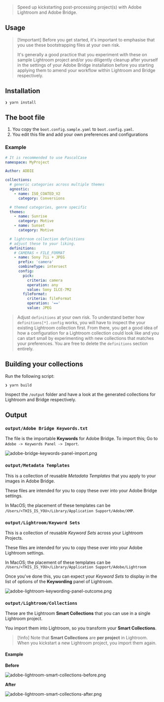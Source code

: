 > Speed up kickstarting post-processing project(s) with Adobe Lightroom and Adobe Bridge.

## Usage

> [!important] Before you get started, it's important to emphasise that you use these bootstrapping files at your own risk.
>
> It's generally a good practice that you experiment with these on sample Lightroom project and/or you diligently cleanup after yourself in the settings of your Adobe Bridge installation before you starting applying them to amend your workflow within Lightroom and Bridge respectively.

## Installation

```
❯ yarn install
```

## The boot file

1. You copy the `boot.config.sample.yaml` to `boot.config.yaml`.
2. You edit this file and add your own preferences and configurations

### Example

```yaml
# It is recommended to use PascalCase
namespace: MyProject

Author: ADDIE

collections:
  # generic categories across multiple themes
  agnostic:
    - name: ISO_COATED_V2
      category: Conversions

  # themed categories, genre specific
  themes:
    - name: Sunrise
      category: Motive
    - name: Sunset
      category: Motive

  # lightroom collection definitions
  # adjust these to your liking.
  definitions:
    # CAMERAS + FILE_FORMAT
    - name: Sony 7ii + JPEG
      prefix: 'camera'
      combineType: intersect
      config:
        pick:
          criteria: camera
          operation: any
          value: Sony ILCE-7M2
        fileFormat:
          criteria: fileFormat
          operation: '=='
          value: JPEG
```

> Adjust `definitions` at your own risk.
> To understand better how `definitions[*].config` works, you will have to inspect the your existing Lightroom collection first.
> From there, you get a good idea of how a configuration for a Lightroom collection could look like and you can start small by experimenting with new collections that matches your preferences.
> You are free to delete the `definitions` section entirely.

## Building your collections

Run the following script:

```
❯ yarn build
```

Inspect the `/output` folder and have a look at the generated collections for Lightroom and Bridge respectively.

## Output

### `output/Adobe Bridge Keywords.txt`

The file is the importable **Keywords** for Adobe Bridge.
To import this; Go to `Adobe -> Keywords Panel -> Import`.

![adobe-bridge-keywords-panel-import.png](./assets/adobe-bridge-keywords-panel-import.png)

### `output/Metadata Templates`

This is a collection of reusable _Metadata Templates_ that you apply to your images in Adobe Bridge.

These files are intended for you to copy these over into your Adobe Bridge settings.

In MacOS; the placement of these templates can be `/Users/<THIS_IS_YOU>/Library/Application Support/Adobe/XMP`.

### `output/Lightroom/Keyword Sets`

This is a collection of reusable _Keyword Sets_ across your Lightroom Projects.

These files are intended for you to copy these over into your Adobe Lightroom settings.

In MacOS; the placement of these templates can be `/Users/<THIS_IS_YOU>/Library/Application Support/Adobe/Lightroom`

Once you've done this, you can expect your _Keyword Sets_ to display in the list of options of the **Keywording** panel of Lightroom.

![adobe-lightroom-keywording-panel-outcome.png](./assets/adobe-lightroom-keywording-panel-outcome.png)

### `output/Lightroom/Collections `

These are the Lightroom **Smart Collections** that you can use in a single Lightroom project.

You import them into Lightroom, so you transform your **Smart Collections**.

> [!info] Note that **Smart Collections** are **per project** in Lightroom.
> When you kickstart a new Lightroom project, you import them again.

#### Example

**Before**

![adobe-lightroom-smart-collections-before.png](./assets/adobe-lightroom-smart-collections-before.png)

**After**

![adobe-lightroom-smart-collections-after.png](./assets/adobe-lightroom-smart-collections-after.png)
